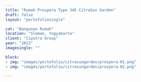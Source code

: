 ```yaml
---
title: "Rumah Prospera Type 345 CitraSun Garden"
draft: false
layout: "portofoliosingle"

cat: "Bangunan Rumah"
location: "Sleman, Yogyakarta"
client: "Ciputra Group"
year: "2013"
imagesingle: ""

block:
- img: "images/portofolio/citrasungarden/prospera-01.png"
- img: "images/portofolio/citrasungarden/prospera-02.png"
      
---
```



